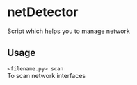 # netDetector
Script which helps you to manage network

## Usage
```<filename.py> scan```<br>
To scan network interfaces
